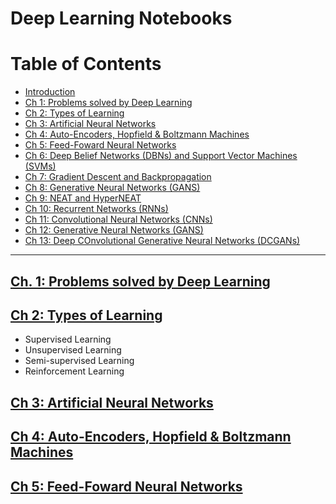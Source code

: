 
# Deep Learning Notebooks


Table of Contents
=================

  * [Introduction](#ch-1-)
  * [Ch 1: Problems solved by Deep Learning](#ch-2-)
  * [Ch 2: Types of Learning](#ch-2-)
  * [Ch 3: Artificial Neural Networks](#ch-2-)
  * [Ch 4: Auto-Encoders, Hopfield & Boltzmann Machines](#ch-2-)
  * [Ch 5: Feed-Foward Neural Networks](#ch-2-)
  * [Ch 6: Deep Belief Networks (DBNs) and Support Vector Machines (SVMs)](#ch-2-)
  * [Ch 7: Gradient Descent and Backpropagation](#ch-2-)
  * [Ch 8: Generative Neural Networks (GANS)](#ch-2-)
  * [Ch 9: NEAT and HyperNEAT](#ch-2-)
  * [Ch 10: Recurrent Networks (RNNs)](#ch-2-)
  * [Ch 11: Convolutional Neural Networks (CNNs)](#ch-2-)
  * [Ch 12: Generative Neural Networks (GANS)](#ch-2-)
  * [Ch 13: Deep COnvolutional Generative Neural Networks (DCGANs)](#ch-2-)

---

## [Ch. 1: Problems solved by Deep Learning]()

## [Ch 2: Types of Learning]()

- Supervised Learning
- Unsupervised Learning
- Semi-supervised Learning
- Reinforcement Learning

## [Ch 3: Artificial Neural Networks]()

## [Ch 4: Auto-Encoders, Hopfield & Boltzmann Machines]()

## [Ch 5: Feed-Foward Neural Networks]()
